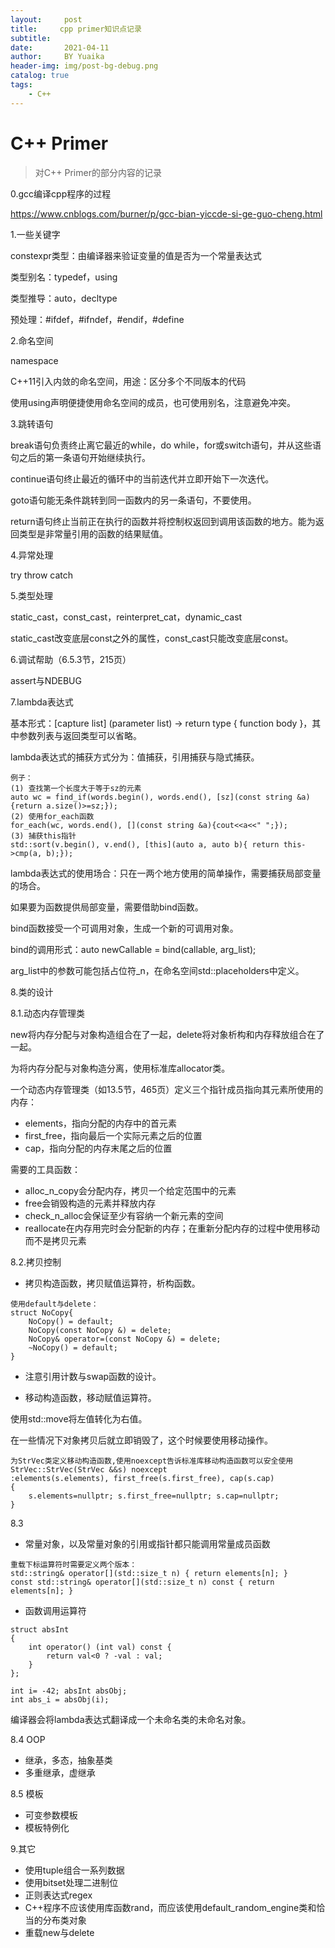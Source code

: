 ```yaml
---
layout:     post
title:     cpp primer知识点记录
subtitle:   
date:       2021-04-11
author:     BY Yuaika
header-img: img/post-bg-debug.png
catalog: true
tags:
    - C++
---
```


# C++ Primer

> 对C++ Primer的部分内容的记录

0.gcc编译cpp程序的过程

https://www.cnblogs.com/burner/p/gcc-bian-yiccde-si-ge-guo-cheng.html



1.一些关键字

constexpr类型：由编译器来验证变量的值是否为一个常量表达式

类型别名：typedef，using

类型推导：auto，decltype

预处理：#ifdef，#ifndef，#endif，#define



2.命名空间

namespace

C++11引入内敛的命名空间，用途：区分多个不同版本的代码

使用using声明便捷使用命名空间的成员，也可使用别名，注意避免冲突。



3.跳转语句

break语句负责终止离它最近的while，do while，for或switch语句，并从这些语句之后的第一条语句开始继续执行。

continue语句终止最近的循环中的当前迭代并立即开始下一次迭代。

goto语句能无条件跳转到同一函数内的另一条语句，不要使用。

return语句终止当前正在执行的函数并将控制权返回到调用该函数的地方。能为返回类型是非常量引用的函数的结果赋值。



4.异常处理

try   throw catch



5.类型处理

static_cast，const_cast，reinterpret_cat，dynamic_cast

static_cast改变底层const之外的属性，const_cast只能改变底层const。



6.调试帮助（6.5.3节，215页）

assert与NDEBUG



7.lambda表达式

基本形式：[capture list] (parameter list) -> return type { function body }，其中参数列表与返回类型可以省略。

lambda表达式的捕获方式分为：值捕获，引用捕获与隐式捕获。

```
例子：
(1) 查找第一个长度大于等于sz的元素
auto wc = find_if(words.begin(), words.end(), [sz](const string &a){return a.size()>=sz;});
(2) 使用for_each函数 
for_each(wc, words.end(), [](const string &a){cout<<a<<" ";});
(3) 捕获this指针
std::sort(v.begin(), v.end(), [this](auto a, auto b){ return this->cmp(a, b);});
```

lambda表达式的使用场合：只在一两个地方使用的简单操作，需要捕获局部变量的场合。

如果要为函数提供局部变量，需要借助bind函数。

bind函数接受一个可调用对象，生成一个新的可调用对象。

bind的调用形式：auto newCallable = bind(callable, arg_list);

arg_list中的参数可能包括占位符_n，在命名空间std::placeholders中定义。



8.类的设计

8.1.动态内存管理类

new将内存分配与对象构造组合在了一起，delete将对象析构和内存释放组合在了一起。

为将内存分配与对象构造分离，使用标准库allocator类。

一个动态内存管理类（如13.5节，465页）定义三个指针成员指向其元素所使用的内存：

- elements，指向分配的内存中的首元素
- first_free，指向最后一个实际元素之后的位置
- cap，指向分配的内存末尾之后的位置

需要的工具函数：

- alloc_n_copy会分配内存，拷贝一个给定范围中的元素
- free会销毁构造的元素并释放内存
- check_n_alloc会保证至少有容纳一个新元素的空间
- reallocate在内存用完时会分配新的内存；在重新分配内存的过程中使用移动而不是拷贝元素

8.2.拷贝控制

- 拷贝构造函数，拷贝赋值运算符，析构函数。


```
使用default与delete：
struct NoCopy{
	NoCopy() = default;
	NoCopy(const NoCopy &) = delete;
	NoCopy& operator=(const NoCopy &) = delete;
	~NoCopy() = default;
}
```

- 注意引用计数与swap函数的设计。


- 移动构造函数，移动赋值运算符。

使用std::move将左值转化为右值。

在一些情况下对象拷贝后就立即销毁了，这个时候要使用移动操作。

```
为StrVec类定义移动构造函数,使用noexcept告诉标准库移动构造函数可以安全使用
StrVec::StrVec(StrVec &&s) noexcept
:elements(s.elements), first_free(s.first_free), cap(s.cap)
{
	s.elements=nullptr; s.first_free=nullptr; s.cap=nullptr;
}
```

8.3

- 常量对象，以及常量对象的引用或指针都只能调用常量成员函数

```
重载下标运算符时需要定义两个版本：
std::string& operator[](std::size_t n) { return elements[n]; }
const std::string& operator[](std::size_t n) const { return elements[n]; }
```

- 函数调用运算符

```
struct absInt
{
	int operator() (int val) const {
		return val<0 ? -val : val;
	}
};

int i= -42; absInt absObj;
int abs_i = absObj(i);
```

编译器会将lambda表达式翻译成一个未命名类的未命名对象。

8.4 OOP

- 继承，多态，抽象基类
- 多重继承，虚继承

8.5 模板

- 可变参数模板
- 模板特例化



9.其它

- 使用tuple组合一系列数据
- 使用bitset处理二进制位
- 正则表达式regex
- C++程序不应该使用库函数rand，而应该使用default_random_engine类和恰当的分布类对象
- 重载new与delete

